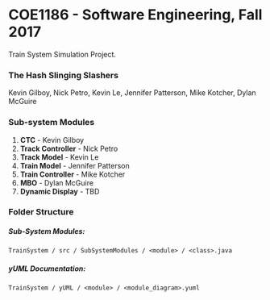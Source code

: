 # COE1186 - Software Engineering, Fall 2017
Train System Simulation Project.

### The Hash Slinging Slashers
Kevin Gilboy, Nick Petro, Kevin Le, Jennifer Patterson, Mike Kotcher, Dylan McGuire

### Sub-system Modules
1. **CTC** - Kevin Gilboy
2. **Track Controller** - Nick Petro
3. **Track Model** - Kevin Le
4. **Train Model** - Jennifer Patterson
5. **Train Controller** - Mike Kotcher
6. **MBO** - Dylan McGuire
7. **Dynamic Display** - TBD

### Folder Structure
##### Sub-System Modules:
`TrainSystem / src / SubSystemModules / <module> / <class>.java`

##### yUML Documentation:
`TrainSystem / yUML / <module> / <module_diagram>.yuml`
